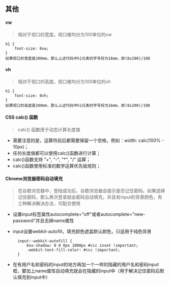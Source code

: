 ## 其他

#### vw
> 相对于视口的宽度，视口被均分为100单位的vw

    h1 {
        font-size: 8vw;
    }
    如果视口的宽度是200mm，那么上述代码中h1元素的字号将为16mm，即(8x200)/100

#### vh
> 相对于视口的高度。视口被均分为100单位的vh

    h1 {
        font-size: 8vh;
    }
    如果视口的高度是200mm，那么上述代码中h1元素的字号将为16mm，即(8x200)/100

#### CSS calc() 函数
> calc() 函数用于动态计算长度值

* 需要注意的是，运算符前后都需要保留一个空格，例如：width: calc(100% - 10px)；
* 任何长度值都可以使用calc()函数进行计算；
* calc()函数支持 "+", "-", "*", "/" 运算；
* calc()函数使用标准的数学运算优先级规则；

#### Chrome浏览器密码自动填充
> 在谷歌浏览器中，登陆成功后，谷歌浏览器会提示是否记住密码。如果选择记住密码，那么再次登录就会密码自动填充，并且有input的背景颜色，有三种解决解决办法，可配合使用

* 设置input标签属性autocomplete="off"或者autocomplete="new-password"并且去掉name属性
* input设置webkit-autofill，填充颜色遮盖默认颜色，只适用于纯色背景

        input:-webkit-autofill {
            box-shadow: 0 0 0px 1000px #ccc inset !important;
            -webkit-text-fill-color: #ccc !important;
        }
* 在有用户名和密码的input的地方再加一个一样的隐藏的用户名和密码input框，要加上name属性自动填充就会在隐藏的input中（用于解决记住密码后默认填充到input中）